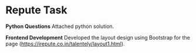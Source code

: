 # Repute Task
**Python Questions**
Attached python solution.

**Frontend Development**
Developed the layout design using Bootstrap for the page (https://irepute.co.in/talentely/layout1.html).
